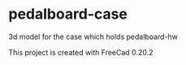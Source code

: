 # pedalboard-case

3d model for the case which holds pedalboard-hw

This project is created with FreeCad 0.20.2
